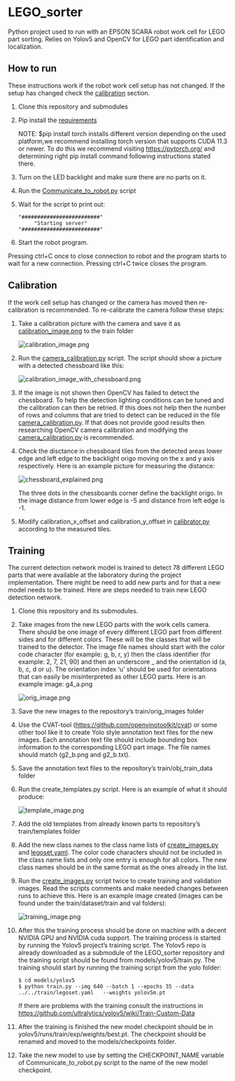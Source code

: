 # LEGO_sorter
Python project used to run with an EPSON SCARA robot work cell for LEGO part sorting. Relies on Yolov5 and OpenCV for LEGO part identification and localization.

## How to run

These instructions work if the robot work cell setup has not changed. If the setup has changed check the [calibration](#calibration) section.

1. Clone this repository and submodules

2. Pip install the [requirements](./requirements.txt)

     NOTE: $pip install torch installs different version depending on the used platform,we recommend installing torch version that supports CUDA 11.3 or newer. To do this we recommend visiting https://pytorch.org/ and determining right pip install command following instructions stated there.

3. Turn on the LED backlight and make sure there are no parts on it.

4. Run the [Communicate_to_robot.py](./Communicate_to_robot.py) script

5. Wait for the script to print out:
     ```
     "#########################"
          "Starting server"    
     "#########################"
     ```
6. Start the robot program.

Pressing ctrl+C once to close connection to robot and the program starts to wait for a new connection. Pressing ctrl+C twice closes the program.


## Calibration

If the work cell setup has changed or the camera has moved then re-calibration is recommended. To re-calibrate the camera follow these steps:

1. Take a calibration picture with the camera and save it as [calibration_image.png](./train/calibration_image.png) to the train folder

     ![calibration_image.png](./train/calibration_image.png)

2. Run the [camera_calibration.py](./train/camera_calibration.py) script. The script should show a picture with a detected chessboard like this:

     ![calibration_image_with_chessboard.png](./documents/images/calibration_image_with_chessboard.png)

3. If the image is not shown then OpenCV has failed to detect the chessboard. To help the detection lighting conditions can be tuned and the calibration can then be retried. If this does not help then the number of rows and columns that are tried to detect can be reduced in the file [camera_calibration.py](./train/camera_calibration.py). If that does not provide good results then researching OpenCV camera calibration and modifying the [camera_calibration.py](./train/camera_calibration.py) is recommended.

4. Check the disctance in chessboard tiles from the detected areas lower edge and left edge to the backlight origo moving on the x and y axis respectively. Here is an example picture for measuring the distance:

     ![chessboard_explained.png](./documents/images/chessboard_explained.png)

     The three dots in the chessboards corner define the backlight origo. In the image distance from lower edge is -5 and distance from left edge is -1.

5. Modify calibration_x_offset and calibration_y_offset in [calibrator.py](./src/calibrator.py) according to the measured tiles.

## Training

The current detection network model is trained to detect 78 different LEGO parts that were available at the laboratory during the project implementation. There might be need to add new parts and for that a new model needs to be trained. Here are steps needed to train new LEGO detection network.

1.	Clone this repository and its submodules.

2.	Take images from the new LEGO parts with the work cells camera. There should be one image of every different LEGO part from different sides and for different colors. These will be the classes that will be trained to the detector. The image file names should start with the color code character (for example: g, b, r, y) then the class identifier (for example: 2, 7, 21, 90) and then an underscore _ and the orientation id (a, b, c, d or u). The orientation index ‘u’ should be used for orientations that can easily be misinterpreted as other LEGO parts. Here is an example image: g4_a.png

     ![orig_image.png](./documents/images/orig_v4_a.png)

3.	Save the new images to the repository’s train/orig_images folder

4.	Use the CVAT-tool (https://github.com/openvinotoolkit/cvat) or some other tool like it to create Yolo style annotation text files for the new images. Each annotation text file should include bounding box information to the corresponding LEGO part image. The file names should match (g2_b.png and g2_b.txt). 

5.	Save the annotation text files to the repository’s train/obj_train_data folder

6.	Run the create_templates.py script. Here is an example of what it should produce:

     ![template_image.png](./documents/images/v4_a.png)

7.	Add the old templates from already known parts to repository’s train/templates folder

8. Add the new class names to the class name lists of [create_images.py](./train/create_images.py) and [legoset.yaml](./train/legoset.yaml). The color code characters should not be included in the class name lists and only one entry is enough for all colors. The new class names should be in the same format as the ones already in the list.

9.	Run the [create_images.py](./train/create_images.py) script twice to create training and validation images. Read the scripts comments and make needed changes between runs to achieve this. Here is an example image created (images can be found under the train/dataset/train and val folders):

     ![training_image.png](./documents/images/12.png)

10.	After this the training process should be done on machine with a decent NVIDIA GPU and NVIDIA cuda support. The training process is started by running the Yolov5 project’s training script. The Yolov5 repo is already downloaded as a submodule of the LEGO_sorter repository and the training script should be found from models/yolov5/train.py. The training should start by running the training script from the yolo folder:
     ```
     $ cd models/yolov5
     $ python train.py --img 640 --batch 1 --epochs 35 --data ../../train/legoset.yaml   --weights yolov5m.pt
     ```
     If there are problems with the training consult the instructions in
     https://github.com/ultralytics/yolov5/wiki/Train-Custom-Data 

11.	After the training is finished the new model checkpoint should be in yolov5/runs/train/exp/weights/best.pt. The checkpoint should be renamed and moved to the models/checkpoints folder.

12.	Take the new model to use by setting the CHECKPOINT_NAME variable of Communicate_to_robot.py script to the name of the new model checkpoint.
